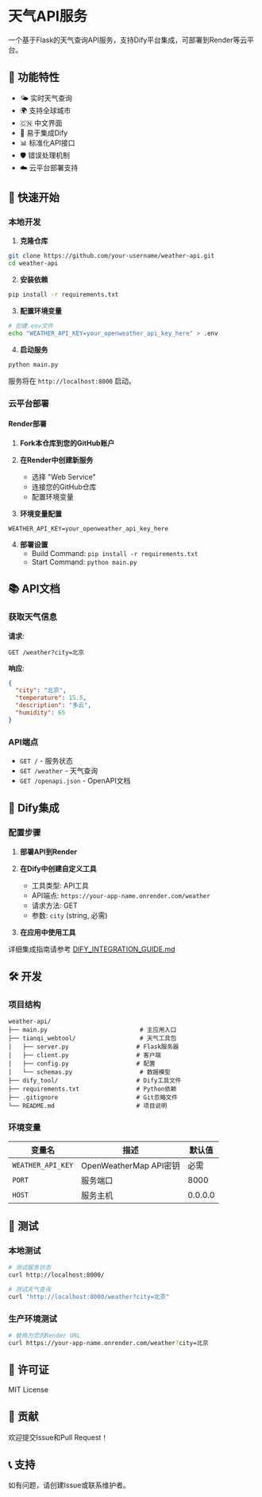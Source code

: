 # 天气API服务

一个基于Flask的天气查询API服务，支持Dify平台集成，可部署到Render等云平台。

## 🌟 功能特性

- 🌤️ 实时天气查询
- 🌍 支持全球城市
- 🇨🇳 中文界面
- 🔧 易于集成Dify
- 📊 标准化API接口
- 🛡️ 错误处理机制
- ☁️ 云平台部署支持

## 🚀 快速开始

### 本地开发

1. **克隆仓库**
```bash
git clone https://github.com/your-username/weather-api.git
cd weather-api
```

2. **安装依赖**
```bash
pip install -r requirements.txt
```

3. **配置环境变量**
```bash
# 创建.env文件
echo "WEATHER_API_KEY=your_openweather_api_key_here" > .env
```

4. **启动服务**
```bash
python main.py
```

服务将在 `http://localhost:8000` 启动。

### 云平台部署

#### Render部署

1. **Fork本仓库到您的GitHub账户**

2. **在Render中创建新服务**
   - 选择 "Web Service"
   - 连接您的GitHub仓库
   - 配置环境变量

3. **环境变量配置**
```
WEATHER_API_KEY=your_openweather_api_key_here
```

4. **部署设置**
   - Build Command: `pip install -r requirements.txt`
   - Start Command: `python main.py`

## 📚 API文档

### 获取天气信息

**请求**:
```
GET /weather?city=北京
```

**响应**:
```json
{
  "city": "北京",
  "temperature": 15.5,
  "description": "多云",
  "humidity": 65
}
```

### API端点

- `GET /` - 服务状态
- `GET /weather` - 天气查询
- `GET /openapi.json` - OpenAPI文档

## 🔗 Dify集成

### 配置步骤

1. **部署API到Render**
2. **在Dify中创建自定义工具**
   - 工具类型: API工具
   - API端点: `https://your-app-name.onrender.com/weather`
   - 请求方法: GET
   - 参数: `city` (string, 必需)

3. **在应用中使用工具**

详细集成指南请参考 [DIFY_INTEGRATION_GUIDE.md](DIFY_INTEGRATION_GUIDE.md)

## 🛠️ 开发

### 项目结构

```
weather-api/
├── main.py                          # 主应用入口
├── tianqi_webtool/                  # 天气工具包
│   ├── server.py                   # Flask服务器
│   ├── client.py                   # 客户端
│   ├── config.py                   # 配置
│   └── schemas.py                   # 数据模型
├── dify_tool/                      # Dify工具文件
├── requirements.txt                # Python依赖
├── .gitignore                      # Git忽略文件
└── README.md                       # 项目说明
```

### 环境变量

| 变量名 | 描述 | 默认值 |
|--------|------|--------|
| `WEATHER_API_KEY` | OpenWeatherMap API密钥 | 必需 |
| `PORT` | 服务端口 | 8000 |
| `HOST` | 服务主机 | 0.0.0.0 |

## 🧪 测试

### 本地测试

```bash
# 测试服务状态
curl http://localhost:8000/

# 测试天气查询
curl "http://localhost:8000/weather?city=北京"
```

### 生产环境测试

```bash
# 替换为您的Render URL
curl https://your-app-name.onrender.com/weather?city=北京
```

## 📄 许可证

MIT License

## 🤝 贡献

欢迎提交Issue和Pull Request！

## 📞 支持

如有问题，请创建Issue或联系维护者。
